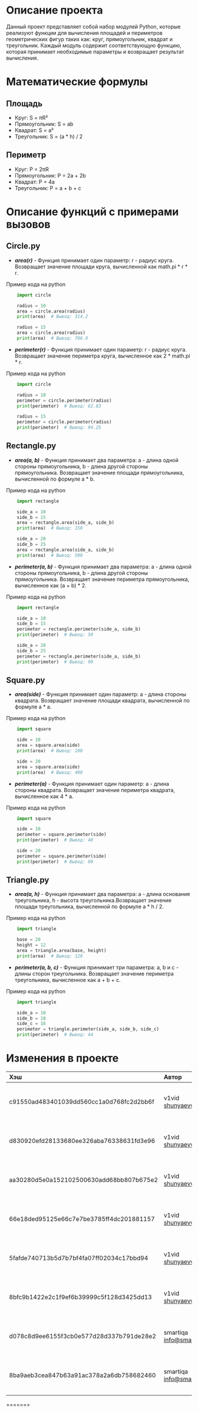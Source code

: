 
# Описание проекта

Данный проект представляет собой набор модулей Python, которые реализуют функции для вычисления площадей и периметров геометрических фигур таких как: круг, прямоугольник, квадрат и треугольник. Каждый модуль содержит соответствующую функцию, которая принимает необходимые параметры и возвращает результат вычисления.

# Математические формулы
## Площадь
- Круг: S = πR²
- Прямоугольник: S = ab
- Квадрат: S = a²
- Треугольник: S = (a  \*  h) / 2

## Периметр
- Круг: P = 2πR
- Прямоугольник: P = 2a + 2b
- Квадрат: P = 4a
- Треугольник: P = a + b + c

# Описание функций с примерами вызовов

## Circle.py

- _**area(r)**_ - Функция принимает один параметр: r - радиус круга. Возвращает значение площади круга, вычисленной как math.pi * r * r.

Пример кода на python

```python
    import circle

    radius = 10
    area = circle.area(radius)
    print(area)  # Вывод: 314.2

    radius = 15
    area = circle.area(radius)
    print(area)  # Вывод: 706.9
```    


- _**perimeter(r)**_ - Функция принимает один параметр: r - радиус круга. Возвращает значение периметра круга, вычисленное как 2 * math.pi * r.

Пример кода на python
```python
    import circle

    radius = 10
    perimeter = circle.perimeter(radius)
    print(perimeter)  # Вывод: 62.83

    radius = 15
    perimeter = circle.perimeter(radius)
    print(perimeter)  # Вывод: 94.25

```

## Rectangle.py

- _**area(a, b)**_ -  Функция принимает два параметра: a - длина одной стороны прямоугольника, b - длина другой стороны прямоугольника. Возвращает значение площади прямоугольника, вычисленной по формуле a * b.

Пример кода на python
```python
	import rectangle

    side_a = 10
    side_b = 15
    area = rectangle.area(side_a, side_b)
    print(area)  # Вывод: 150

    side_a = 20
    side_b = 25
    area = rectangle.area(side_a, side_b)
    print(area)  # Вывод: 500
```

- _**perimeter(a, b)**_ - Функция принимает два параметра: a - длина одной стороны прямоугольника, b - длина другой стороны прямоугольника. Возвращает значение периметра прямоугольника, вычисленное как (a + b) * 2.


Пример кода на python
```python
    import rectangle

    side_a = 10
    side_b = 15
    perimeter = rectangle.perimeter(side_a, side_b)
    print(perimeter)  # Вывод: 50

    side_a = 20
    side_b = 25
    perimeter = rectangle.perimeter(side_a, side_b)
    print(perimeter)  # Вывод: 90
```

## Square.py

- _**area(side)**_ - Функция принимает один параметр: a - длина стороны квадрата.
    Возвращает значение площади квадрата, вычисленной по формуле a * a.

Пример кода на python
```python
    import square

    side = 10
    area = square.area(side)
    print(area)  # Вывод: 100

    side = 20
    area = square.area(side)
    print(area)  # Вывод: 400
```
- _**perimeter(a)**_ - Функция принимает один параметр: a - длина стороны квадрата.
    Возвращает значение периметра квадрата, вычисленное как 4 * a.

Пример кода на python
```python
    import square

    side = 10
    perimeter = square.perimeter(side)
    print(perimeter)  # Вывод: 40

    side = 20
    perimeter = square.perimeter(side)
    print(perimeter)  # Вывод: 80
```
## Triangle.py

- _**area(a, h)**_ - Функция принимает два параметра: a - длина основания треугольника, h - высота треугольника.Возвращает значение площади треугольника, вычисленной по формуле a * h / 2.

Пример кода на python
```python
    import triangle

    base = 20
    height = 12
    area = triangle.area(base, height)
    print(area)  # Вывод: 120
```

- _**perimeter(a, b, c)**_ - Функция принимает три параметра: a, b и c - длины сторон треугольника. Возвращает значение периметра треугольника, вычисленное как a + b + c.

Пример кода на python
```python
    import triangle

    side_a = 10
    side_b = 18
    side_c = 16
    perimeter = triangle.perimeter(side_a, side_b, side_c)
    print(perimeter)  # Вывод: 44
```


# Изменения в проекте

| Хэш                                      | Автор                             | Дата                              | Cообщение                           |
|:-----------------------------------------|:----------------------------------|:----------------------------------|:------------------------------------|
| c91550ad483401039dd560cc1a0d768fc2d2bb6f | v1vid <shunyaevv23@gmail.com>     | Thu Dec 21 05:56:41 2023 +0300    | commit                              |
| d830920efd28133680ee326aba76338631fd3e96 | v1vid <shunyaevv23@gmail.com>     | Thu Dec 21 05:04:12 2023 +0300    | Исправлена ошибка файла треугольник | 
| aa30280d5e0a152102500630add68bb807b675e2 | v1vid <shunyaevv23@gmail.com>     | Thu Dec 21 04:54:10 2023 +0300    | Добавлен файл треугольник           |
| 66e18ded95125e66c7e7be3785ff4dc201881157 | v1vid <shunyaevv23@gmail.com>     | Thu Dec 21 04:44:04 2023 +0300    | Добавлен файл прямоугольник         |
| 5fafde740713b5d7b7bf4fa07ff02034c17bbd94 | v1vid <shunyaevv23@gmail.com>     | Thu Dec 21 03:50:58 2023 +0300    | Прямоугольник модиф                 |
| 8bfc9b1422e2c1f9ef6b39999c5f128d3425dd13 | v1vid <shunyaevv23@gmail.com>     | Thu Dec 21 03:41:56 2023 +0300    | Прямоугольник                       |
| d078c8d9ee6155f3cb0e577d28d337b791de28e2 | smartiqa <info@smartiqa.ru>       | Thu Mar 4 14:55:29 2021 +0300     | Docs added                          |
| 8ba9aeb3cea847b63a91ac378a2a6db758682460 | smartiqa <info@smartiqa.ru>       | Thu Mar 4 14:54:08 2021 +0300     | Circle and square added             |
                                     
=======


